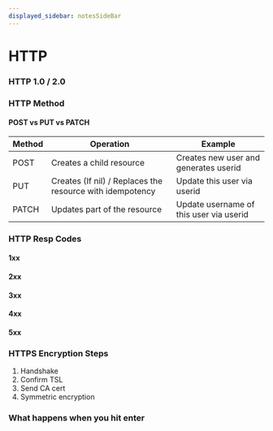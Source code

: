 ```yaml
---
displayed_sidebar: notesSideBar
---
```


# HTTP

### HTTP 1.0 / 2.0

### HTTP Method
#### POST vs PUT vs PATCH
| Method| Operation |  Example |
| ----- | ----------- | -- |
| POST  | Creates a child resource          | Creates new user and generates userid |
| PUT   | Creates (If nil) / Replaces the resource with idempotency  | Update this user via userid |
| PATCH | Updates part of the resource      | Update username of this user via userid |

### HTTP Resp Codes
#### 1xx
#### 2xx
#### 3xx
#### 4xx
#### 5xx

### HTTPS Encryption Steps
1. Handshake
2. Confirm TSL
3. Send CA cert
4. Symmetric encryption

### What happens when you hit enter